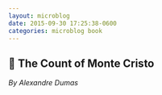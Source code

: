 ```yaml
---
layout: microblog
date: 2015-09-30 17:25:38-0600
categories: microblog book
---
```

## 📖 The Count of Monte Cristo
*By Alexandre Dumas*